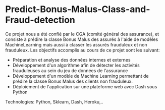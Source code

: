 # Predict-Bonus-Malus-Class-and-Fraud-detection

Ce projet nous a été confié par le CGA (comité général des assurance), et consiste à  prédire la classe Bonus Malus des assurés à l'aide de modèles MachineLearning  mais aussi à classer les assurés frauduleux et non frauduleux.  Les objectifs accomplis au cours de ce projet sont les suivant:  

- Préparation et analyse des données internes et externes  
- Développement d'un algorithme afin de détecter les activités frauduleuses au sein du  jeu de données de l'assurance  
- Développement d'un modèle de Machine Learning permettant de prédire la classe Bonus Malus des clients non frauduleux. 
- Déploiement de l'application sur une plateforme web avec Dash sous Python   

Technologies: Python, Sklearn, Dash, Heroku,..
